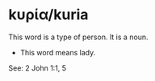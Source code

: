 # kυρία/kuria

This word is a type of person. It is a noun. 

* This word means lady.

See: 2 John 1:1, 5
